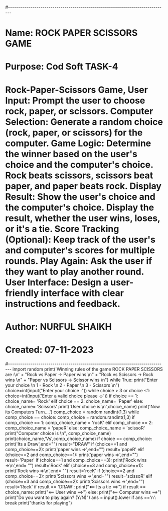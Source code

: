 #-------------------------------------------------------------------------------
# Name:        ROCK PAPER SCISSORS GAME
# Purpose:     Cod Soft TASK-4
# Rock-Paper-Scissors Game, User Input: Prompt the user to choose rock, paper, or scissors. Computer Selection: Generate a random choice (rock, paper, or scissors) for the computer. Game Logic: Determine the winner based on the user's choice and the computer's choice. Rock beats scissors, scissors beat paper, and paper beats rock. Display Result: Show the user's choice and the computer's choice. Display the result, whether the user wins, loses, or it's a tie. Score Tracking (Optional): Keep track of the user's and computer's scores for multiple rounds. Play Again: Ask the user if they want to play another round. User Interface: Design a user-friendly interface with clear instructions and feedback.
# Author:      NURFUL SHAIKH
# Created:     07-11-2023
#-------------------------------------------------------------------------------
import random
print('Winning rules of the game ROCK PAPER SCISSORS are :\n'
      + "Rock vs Paper -> Paper wins \n"
      + "Rock vs Scissors -> Rock wins \n"
      + "Paper vs Scissors -> Scissor wins \n")
while True:
    print("Enter your choice \n 1 - Rock \n 2 - Paper \n 3 - Scissors \n")
    choice=int(input("Enter your choice :"))
    while choice > 3 or choice <1:
      choice=int(input('Enter a valid choice please ☺'))
    if choice == 1:
        choice_name= 'Rock'
    elif choice == 2:
        choice_name= 'Paper'
    else:
        choice_name= 'Scissors'
    print('User choice is \n',choice_name)
    print('Now its Computers Turn....')
    comp_choice = random.randint(1,3)
    while comp_choice == choice:
        comp_choice = random.randint(1,3)
    if comp_choice == 1:
        comp_choice_name = 'rocK'
    elif comp_choice == 2:
        comp_choice_name = 'papeR'
    else:
        comp_choice_name = 'scissoR'
    print("Computer choice is \n", comp_choice_name)
    print(choice_name,'Vs',comp_choice_name)
    if choice == comp_choice:
        print('Its a Draw',end="")
        result="DRAW"
    if (choice==1 and comp_choice==2):
        print('paper wins =>',end="")
        result='papeR'
    elif (choice==2 and comp_choice==1):
        print('paper wins =>',end="")
        result='Paper'
    if (choice==1 and comp_choice==3):
        print('Rock wins =>\n',end= "")
        result='Rock'
    elif (choice==3 and comp_choice==1):
        print('Rock wins =>\n',end= "")
        result='rocK'
    if (choice==2 and comp_choice==3):
        print('Scissors wins =>',end="")
        result='scissoR'
    elif (choice==3 and comp_choice==2):
        print('Scissors wins =>',end="")
        result='Rock'
    if result == 'DRAW':
        print("<== Its a tie ==>")
    if result == choice_name:
        print("<== User wins ==>")
    else:
        print("<== Computer wins ==>")
    print("Do you want to play again? (Y/N)")
    ans = input().lower
    if ans =='n':
        break
print("thanks for playing")
